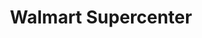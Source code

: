 ---
title: "Walmart Supercenter"
url: /albuquerque/walmart-supercenter-coors-boulevard-northwest/
shop: Supermarkt
---